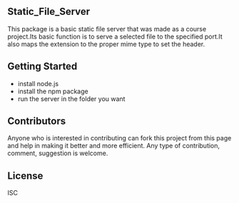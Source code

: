 ## Static_File_Server
This package is a basic static file server that was made as a course project.Its basic function is to serve a selected file to the specified port.It also maps the extension to the proper mime type to set the header.
## Getting Started
* install node.js
* install the npm package
* run the server in the folder you want
## Contributors
Anyone who is interested in contributing can fork this project from this page and help in making it better and more efficient. Any type of contribution, comment, suggestion is welcome.

## License

ISC
